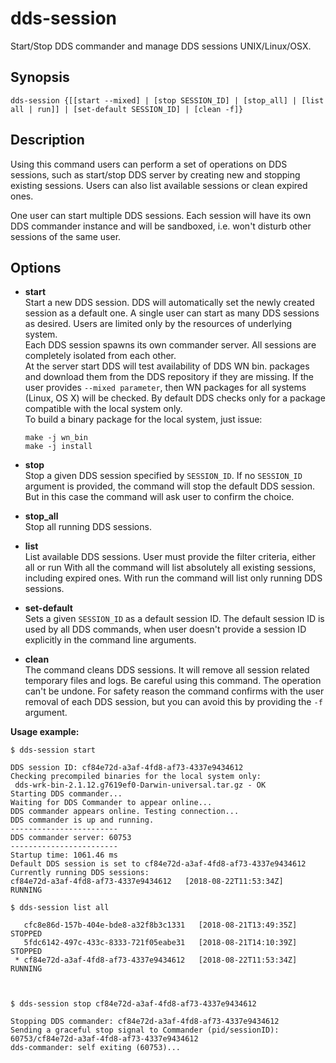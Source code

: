 # dds-session

Start/Stop DDS commander and manage DDS sessions UNIX/Linux/OSX.

## Synopsis

```shell
dds-session {[[start --mixed] | [stop SESSION_ID] | [stop_all] | [list all | run]] | [set-default SESSION_ID] | [clean -f]}
```

## Description

Using this command users can perform a set of operations on DDS sessions, such as start/stop DDS server by creating new and stopping existing sessions. Users can also list available sessions or clean expired ones.

One user can start multiple DDS sessions. Each session will have its own DDS commander instance and will be sandboxed, i.e. won't disturb other sessions of the same user.

## Options

* **start**  
Start a new DDS session. DDS will automatically set the newly created session as a default one.
A single user can start as many DDS sessions as desired. Users are limited only by the resources of underlying system.  
Each DDS session spawns its own commander server. All sessions are completely isolated from each other.  
At the server start DDS will test availability of DDS WN bin. packages and download them from the DDS repository if they are missing. If the user provides `--mixed parameter`, then WN packages for all systems (Linux, OS X) will be checked. By default DDS checks only for a package compatible with the local system only.  
To build a binary package for the local system, just issue:

  ```shell
  make -j wn_bin
  make -j install
  ```

* **stop**  
Stop a given DDS session specified by `SESSION_ID`. If no `SESSION_ID` argument is provided, the command will stop the default DDS session. But in this case the command will ask user to confirm the choice.

* **stop_all**  
Stop all running DDS sessions.

* **list**  
List available DDS sessions. User must provide the filter criteria, either all or run
With all the command will list absolutely all existing sessions, including expired ones.
With run the command will list only running DDS sessions.

* **set-default**  
Sets a given `SESSION_ID` as a default session ID.
The default session ID is used by all DDS commands, when user doesn't provide a session ID explicitly in the command line arguments.

* **clean**  
The command cleans DDS sessions. It will remove all session related temporary files and logs. Be careful using this command. The operation can't be undone.
For safety reason the command confirms with the user removal of each DDS session, but you can avoid this by providing the `-f` argument.

**Usage example:**

```console
$ dds-session start

DDS session ID: cf84e72d-a3af-4fd8-af73-4337e9434612
Checking precompiled binaries for the local system only:
 dds-wrk-bin-2.1.12.g7619ef0-Darwin-universal.tar.gz - OK
Starting DDS commander...
Waiting for DDS Commander to appear online...
DDS commander appears online. Testing connection...
DDS commander is up and running.
------------------------
DDS commander server: 60753
------------------------
Startup time: 1061.46 ms
Default DDS session is set to cf84e72d-a3af-4fd8-af73-4337e9434612
Currently running DDS sessions:
cf84e72d-a3af-4fd8-af73-4337e9434612   [2018-08-22T11:53:34Z]   RUNNING
    
$ dds-session list all

   cfc8e86d-157b-404e-bde8-a32f8b3c1331   [2018-08-21T13:49:35Z]   STOPPED    
   5fdc6142-497c-433c-8333-721f05eabe31   [2018-08-21T14:10:39Z]   STOPPED
 * cf84e72d-a3af-4fd8-af73-4337e9434612   [2018-08-22T11:53:34Z]   RUNNING

    
    
$ dds-session stop cf84e72d-a3af-4fd8-af73-4337e9434612

Stopping DDS commander: cf84e72d-a3af-4fd8-af73-4337e9434612
Sending a graceful stop signal to Commander (pid/sessionID): 60753/cf84e72d-a3af-4fd8-af73-4337e9434612
dds-commander: self exiting (60753)...
   
```
